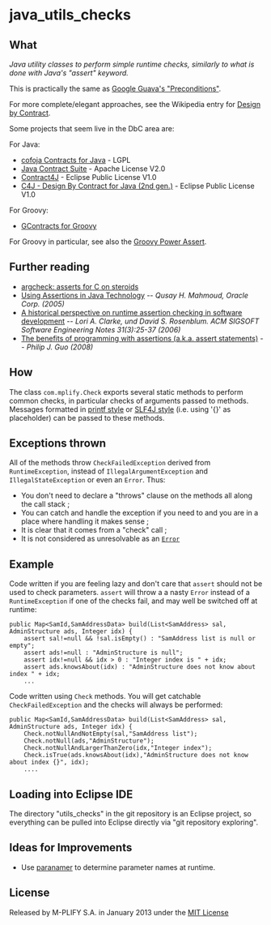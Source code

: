 # java_utils_checks

## What

_Java utility classes to perform simple runtime checks, similarly to what is done with Java's "assert" keyword._

This is practically the same as [Google Guava's "Preconditions"](http://code.google.com/p/guava-libraries/wiki/PreconditionsExplained).

For more complete/elegant approaches, see the Wikipedia entry for [Design by Contract](http://en.wikipedia.org/wiki/Design_by_contract). 

Some projects that seem live in the DbC area are:

For Java:

* [cofoja Contracts for Java](https://code.google.com/p/cofoja/) - LGPL
* [Java Contract Suite](http://sourceforge.net/projects/jcontracts/) - Apache License V2.0
* [Contract4J](http://www.polyglotprogramming.com/contract4j) - Eclipse Public License V1.0
* [C4J - Design By Contract for Java (2nd gen.)](http://c4j-team.github.io/C4J/theory.html) - Eclipse Public License V1.0

For Groovy:

* [GContracts for Groovy](http://gcontracts.org/)

For Groovy in particular, see also the [Groovy Power Assert](http://dontmindthelanguage.wordpress.com/2009/12/11/groovy-1-7-power-assert/).


## Further reading

* [argcheck: asserts for C on steroids](http://who-t.blogspot.com/2013/12/argcheck-assert-on-steroids.html)
* [Using Assertions in Java Technology](http://www.oracle.com/us/technologies/java/assertions-139853.html) -- _Qusay H. Mahmoud, Oracle Corp. (2005)_
* [A historical perspective on runtime assertion checking in software development](http://discovery.ucl.ac.uk/4991/1/4991.pdf) -- _Lori A. Clarke, und David S. Rosenblum. ACM SIGSOFT Software Engineering Notes 31(3):25-37 (2006)_
* [The benefits of programming with assertions (a.k.a. assert statements)](http://www.pgbovine.net/programming-with-asserts.htm) -- _Philip J. Guo (2008)_

## How

The class `com.mplify.Check` exports several static methods to perform common checks, in particular checks
of arguments passed to methods. Messages formatted in 
[printf style](http://docs.oracle.com/javase/7/docs/api/java/util/Formatter.html) or [SLF4J style](http://slf4j.org/faq.html#logging_performance)
(i.e. using '{}' as placeholder) can be passed to these methods.

## Exceptions thrown

All of the methods throw `CheckFailedException` derived from `RuntimeException`, instead of `IllegalArgumentException` and `IllegalStateException` or even an `Error`. Thus:

* You don't need to declare a "throws" clause on the methods all along the call stack ; 
* You can catch and handle the exception if you need to and you are in a place where handling it makes sense ;
* It is clear that it comes from a "check" call ; 
* It is not considered as unresolvable as an [`Error`](http://docs.oracle.com/javase/7/docs/api/java/lang/Error.html)

## Example

Code written if you are feeling lazy and don't care that `assert` should not be used to check parameters. `assert` will throw a a nasty `Error` instead of a `RuntimeException` if one of the checks fail, and may well be switched off at runtime:

    public Map<SamId,SamAddressData> build(List<SamAddress> sal, AdminStructure ads, Integer idx) {
        assert sal!=null && !sal.isEmpty() : "SamAddress list is null or empty";
        assert ads!=null : "AdminStructure is null";
        assert idx!=null && idx > 0 : "Integer index is " + idx;
        assert ads.knowsAbout(idx) : "AdminStructure does not know about index " + idx;
        ...
    
Code written using `Check` methods. You will get catchable `CheckFailedException` and the checks will always be performed:

    public Map<SamId,SamAddressData> build(List<SamAddress> sal, AdminStructure ads, Integer idx) {
        Check.notNullAndNotEmpty(sal,"SamAddress list");
        Check.notNull(ads,"AdminStructure");
        Check.notNullAndLargerThanZero(idx,"Integer index");
        Check.isTrue(ads.knowsAbout(idx),"AdminStructure does not know about index {}", idx);
        ....

## Loading into Eclipse IDE

The directory "utils_checks" in the git repository is an Eclipse project, so everything can be pulled into Eclipse 
directly via "git repository exploring".

## Ideas for Improvements

* Use [paranamer](https://github.com/paul-hammant/paranamer) to determine parameter names at runtime.

## License

Released by M-PLIFY S.A. in January 2013 under the [MIT License](http://opensource.org/licenses/MIT) 

